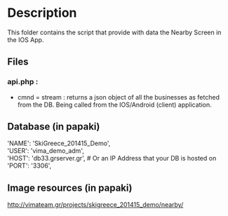 Description
==============

This folder contains the script that provide with data the Nearby Screen in the IOS App.

Files
------------

### api.php :   

* cmnd = stream : returns a json object of all the businesses as fetched from the DB. Being called from the IOS/Android (client) application.


Database (in papaki)
----------------------

'NAME': 'SkiGreece_201415_Demo',  
'USER': 'vima_demo_adm',  
'HOST': 'db33.grserver.gr',   # Or an IP Address that your DB is hosted on  
'PORT': '3306',  


Image resources (in papaki)
---------------------------

http://vimateam.gr/projects/skigreece_201415_demo/nearby/  